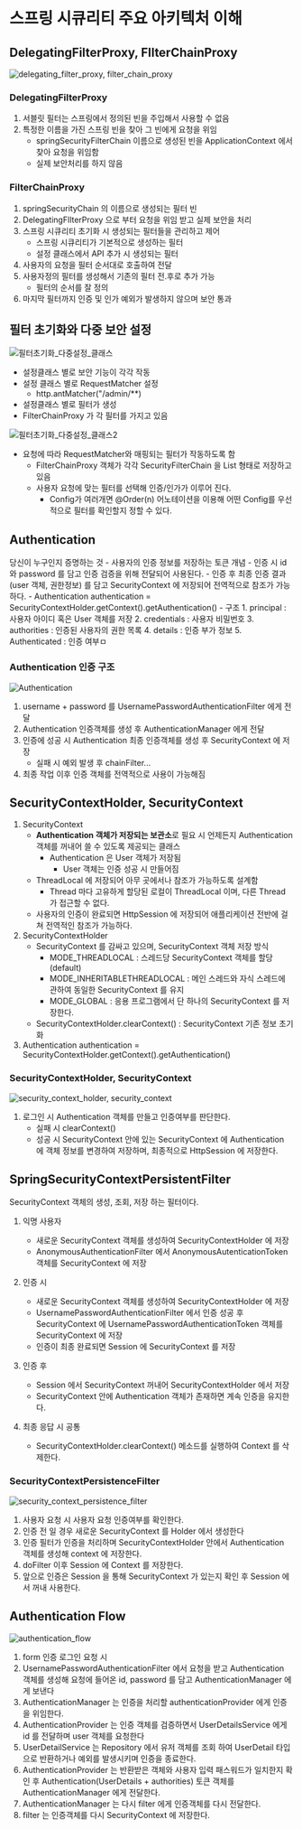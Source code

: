 # 스프링 시큐리티 주요 아키텍처 이해
## DelegatingFilterProxy, FIlterChainProxy

![delegating_filter_proxy, filter_chain_proxy](../md-img/section2/delegating_filter_proxy,filter_chain_proxy.PNG)

### DelegatingFilterProxy

1. 서블릿 필터는 스프링에서 정의된 빈을 주입해서 사용할 수 없음
2. 특정한 이름을 가진 스프링 빈을 찾아 그 빈에게 요청을 위임
    - springSecurityFilterChain 이름으로 생성된 빈을 ApplicationContext 에서 찾아 요청을 위임함
    - 실제 보안처리를 하지 않음

### FilterChainProxy

1. springSecurityChain 의 이름으로 생성되는 필터 빈
2. DelegatingFIlterProxy 으로 부터 요청을 위임 받고 실제 보안을 처리
3. 스프링 시큐리티 초기화 시 생성되는 필터들을 관리하고 제어
    - 스프링 시큐리티가 기본적으로 생성하는 필터
    - 설정 클래스에서 API 추가 시 생성되는 필터
4. 사용자의 요청을 필터 순서대로 호출하여 전달
5. 사용자정의 필터를 생성해서 기존의 필터 전.후로 추가 가능
    - 필터의 순서를 잘 정의
6. 마지막 필터까지 인증 및 인가 예외가 발생하지 않으며 보안 통과

## 필터 초기화와 다중 보안 설정

![필터초기화_다중설정_클래스](../md-img/section2/필터초기화_다중설정_클래스.PNG)

- 설정클래스 별로 보안 기능이 각각 작동
- 설정 클래스 별로 RequestMatcher 설정
    - http.antMatcher("/admin/**)
- 설정클래스 별로 필터가 생성
- FilterChainProxy 가 각 필터를 가지고 있음

![필터초기화_다중설정_클래스2](../md-img/section2/필터초기화_다중설정_클래스2.PNG)

- 요청에 따라 RequestMatcher와 매핑되는 필터가 작동하도록 함
    - FilterChainProxy 객체가 각각 SecurityFilterChain 을 List 형태로 저장하고 있음
    - 사용자 요청에 맞는 필터를 선택해 인증/인가가 이루어 진다.
        - Config가 여러개면 @Order(n) 어노테이션을 이용해 어떤 Config를 우선적으로 필터를 확인할지 정할 수 있다. 
    
## Authentication

당신이 누구인지 증명하는 것
    - 사용자의 인증 정보를 저장하는 토큰 개념
    - 인증 시 id 와 password 를 담고 인증 검증을 위해 전달되어 사용된다.
    - 인증 후 최종 인증 결과 (user 객체, 권한정보) 를 담고 SecurityContext 에 저장되어 전역적으로 참조가 가능하다.
        - Authentication authentication = SecurityContextHolder.getContext().getAuthentication()
    - 구조
        1. principal : 사용자 아이디 혹은 User 객체를 저장
        2. credentials : 사용자 비밀번호
        3. authorities : 인증된 사용자의 권한 목록
        4. details : 인증 부가 정보
        5. Authenticated : 인증 여부ㅁ

### Authentication 인증 구조

![Authentication](../md-img/section2/Authentication.PNG)

1. username + password 를 UsernamePasswordAuthenticationFilter 에게 전달
2. Authentication 인증객체를 생성 후 AuthenticationManager 에게 전달
3. 인증에 성공 시 Authentication 최종 인증객체를 생성 후 SecurityContext 에 저장
    - 실패 시 예외 발생 후 chainFilter...
4. 최종 작업 이후 인증 객체를 전역적으로 사용이 가능해짐

## SecurityContextHolder, SecurityContext

1. SecurityContext
    - **Authentication 객체가 저장되는 보관소**로 필요 시 언제든지 Authentication 객체를 꺼내어 쓸 수 있도록 제공되는 클래스
        - Authentication 은 User 객체가 저장됨
            - User 객체는 인증 성공 시 만들어짐
    - ThreadLocal 에 저장되어 아무 곳에서나 참조가 가능하도록 설계함
        - Thread 마다 고유하게 할당된 로컬이 ThreadLocal 이며, 다른 Thread 가 접근할 수 없다.
    - 사용자의 인증이 완료되면 HttpSession 에 저장되어 애플리케이션 전반에 걸쳐 전역적인 참조가 가능하다.
2. SecurityContextHolder
    - SecurityContext 를 감싸고 있으며, SecurityContext 객체 저장 방식
        - MODE_THREADLOCAL : 스레드당 SecurityContext 객체를 할당 (default)
        - MODE_INHERITABLETHREADLOCAL : 메인 스레드와 자식 스레드에 관하여 동일한 SecurityContext 를 유지
        - MODE_GLOBAL : 응용 프로그램에서 단 하나의 SecurityContext 를 저장한다.
    - SecurityContextHolder.clearContext() : SecurityContext 기존 정보 초기화
3. Authentication authentication = SecurityContextHolder.getContext().getAuthentication()
        
### SecurityContextHolder, SecurityContext

![security_context_holder, security_context](../md-img/section2/security_context_holder,security_context.PNG)

1. 로그인 시 Authentication 객체를 만들고 인증여부를 판단한다.
    - 실패 시 clearContext()
    - 성공 시 SecurityContext 안에 있는 SecurityContext 에 Authentication 에 객체 정보를 변경하여 저장하며, 최종적으로 HttpSession 에 저장한다.
    
## SpringSecurityContextPersistentFilter
    
SecurityContext 객체의 생성, 조회, 저장 하는 필터이다.

1. 익명 사용자
    - 새로운 SecurityContext 객체를 생성하여 SecurityContextHolder 에 저장
    - AnonymousAuthenticationFilter 에서 AnonymousAutenticationToken 객체를 SecurityContext 에 저장

2. 인증 시
    - 새로운 SecurityContext 객체를 생성하여 SecurityContextHolder 에 저장
    - UsernamePasswordAuthenticationFilter 에서 인증 성공 후 SecurityContext 에 UsernamePasswordAuthenticationToken 객체를 SecurityContext 에 저장
    - 인증이 최종 완료되면 Session 에 SecurityContext 를 저장

3. 인증 후
    - Session 에서 SecurityContext 꺼내어 SecurityContextHolder 에서 저장
    - SecurityContext 안에 Authentication 객체가 존재하면 계속 인증을 유지한다.

4. 최종 응답 시 공통
    - SecurityContextHolder.clearContext() 메소드를 실행하여 Context 를 삭제한다.

### SecurityContextPersistenceFilter
![security_context_persistence_filter](../md-img/section2/security_context_persistence_filter.PNG)

1. 사용자 요청 시 사용자 요청 인증여부를 확인한다.
2. 인증 전 일 경우 새로운 SecurityContext 를 Holder 에서 생성한다
3. 인증 필터가 인증을 처리하며 SecurityContextHolder 안에서 Authentication 객체를 생성해 context 에 저장한다.
4. doFilter 이후 Session 에 Context 를 저장한다.
5. 앞으로 인증은 Session 을 통해 SecurityContext 가 있는지 확인 후 Session 에서 꺼내 사용한다.

## Authentication Flow

![authentication_flow](../md-img/section2/authentication_flow.PNG)

1. form 인증 로그인 요청 시
2. UsernamePasswordAuthenticationFilter 에서 요청을 받고 Authentication 객체를 생성해 요청에 들어온 id, password 를 담고 AuthenticationManager 에게 보낸다
3. AuthenticationManager 는 인증을 처리할 authenticationProvider 에게 인증을 위임한다.
4. AuthenticationProvider 는 인증 객체를 검증하면서 UserDetailsService 에게 id 를 전달하며 user 객체를 요청한다
5. UserDetailService 는 Repository 에서 유저 객체를 조회 하여 UserDetail 타입으로 반환하거나 예외를 발생시키며 인증을 종료한다.
6. AuthenticationProvider 는 반환받은 객체와 사용자 입력 패스워드가 일치한지 확인 후 Authentication(UserDetails + authorities) 토큰 객체를 AuthenticationManager 에게 전달한다.
7. AuthenticationManager 는 다시 filter 에게 인증객체를 다시 전달한다.
8. filter 는 인증객체를 다시 SecurityContext 에 저장한다.
